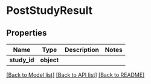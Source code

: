 # PostStudyResult


## Properties
Name | Type | Description | Notes
------------ | ------------- | ------------- | -------------
**study_id** | **object** |  | 

[[Back to Model list]](../README.md#documentation-for-models) [[Back to API list]](../README.md#documentation-for-api-endpoints) [[Back to README]](../README.md)


